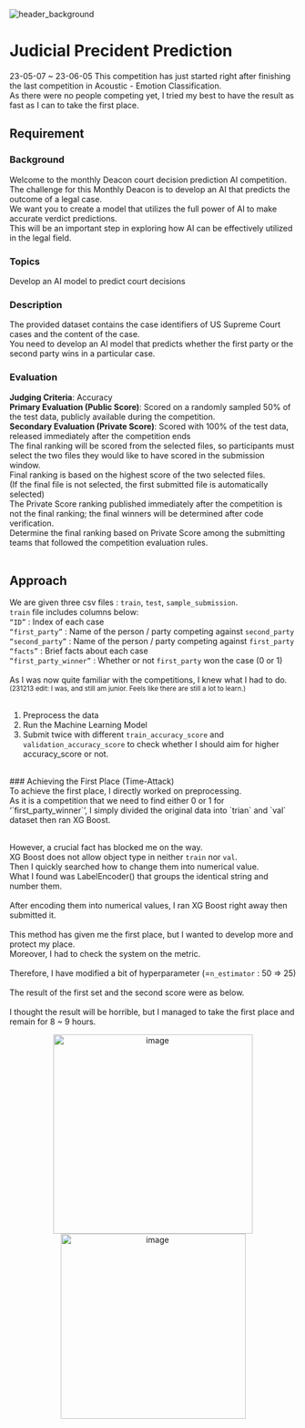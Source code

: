 ![header_background](https://github.com/jasonheesanglee/kaggle/assets/123557477/521036f5-5da7-48c0-be4c-765966343de2)
# Judicial Precident Prediction
23-05-07 ~ 23-06-05
This competition has just started right after finishing the last competition in Acoustic - Emotion Classification.<br>
As there were no people competing yet, I tried my best to have the result as fast as I can to take the first place.<br>

## Requirement
### Background
  Welcome to the monthly Deacon court decision prediction AI competition.<br>
  The challenge for this Monthly Deacon is to develop an AI that predicts the outcome of a legal case.<br>
  We want you to create a model that utilizes the full power of AI to make accurate verdict predictions.<br>
  This will be an important step in exploring how AI can be effectively utilized in the legal field.<br>

### Topics
  Develop an AI model to predict court decisions<br>

### Description
  The provided dataset contains the case identifiers of US Supreme Court cases and the content of the case.<br>
  You need to develop an AI model that predicts whether the first party or the second party wins in a particular case.<br>

### Evaluation
  **Judging Criteria**: Accuracy<br>
  **Primary Evaluation (Public Score)**: Scored on a randomly sampled 50% of the test data, publicly available during the competition.<br>
  **Secondary Evaluation (Private Score)**: Scored with 100% of the test data, released immediately after the competition ends<br>
  The final ranking will be scored from the selected files, so participants must select the two files they would like to have scored in the submission window.<br>
  Final ranking is based on the highest score of the two selected files.<br>
  (If the final file is not selected, the first submitted file is automatically selected)<br>
  The Private Score ranking published immediately after the competition is not the final ranking; the final winners will be determined after code verification.<br>
  Determine the final ranking based on Private Score among the submitting teams that followed the competition evaluation rules.<br>
<br>
## Approach
We are given three csv files : `train`, `test`, `sample_submission`.<br>
`train` file includes columns below:<br>
`“ID”` : Index of each case<br>
`“first_party”` : Name of the person / party competing against `second_party`<br>
`“second_party”` : Name of the person / party competing against `first_party`<br>
`“facts”` : Brief facts about each case<br>
`“first_party_winner”` : Whether or not `first_party` won the case (0 or 1)<br><br>
As I was now quite familiar with the competitions, I knew what I had to do.<br>
<sub>(231213 edit: I was, and still am junior. Feels like there are still a lot to learn.)</sub><br><br>

1. Preprocess the data
2. Run the Machine Learning Model
3. Submit twice with different `train_accuracy_score` and `validation_accuracy_score` to check whether I should aim for higher accuracy_score or not.

<br>
### Achieving the First Place (Time-Attack)<br>
To achieve the first place, I directly worked on preprocessing.<br>
As it is a competition that we need to find either 0 or 1 for ‘`first_party_winner`’, I simply divided the original data into `trian` and `val` dataset then ran XG Boost.<br><br>

However, a crucial fact has blocked me on the way.<br>
XG Boost does not allow object type in neither `train` nor `val`.<br>
Then I quickly searched how to change them into numerical value.<br>
What I found was LabelEncoder() that groups the identical string and number them.<br><br>
After encoding them into numerical values, I ran XG Boost right away then submitted it.<br><br>
This method has given me the first place, but I wanted to develop more and protect my place.<br>
Moreover, I had to check the  system on the metric.<br><br>
Therefore, I have modified a bit of hyperparameter (=`n_estimator` : 50 ⇒ 25)<br><br>
The result of the first set and the second score were as below.<br><br>
I thought the result will be horrible, but I managed to take the first place and remain for 8 ~ 9 hours.<br>
<p align="center">
  <img width="350" alt="image" src="https://github.com/jasonheesanglee/kaggle/assets/123557477/cb63de4c-7066-425c-8eba-796937181071">
  <img width="325" alt="image" src="https://github.com/jasonheesanglee/kaggle/assets/123557477/32216fa3-82ed-4059-ab05-0586c3ddb1d3">
</p>

